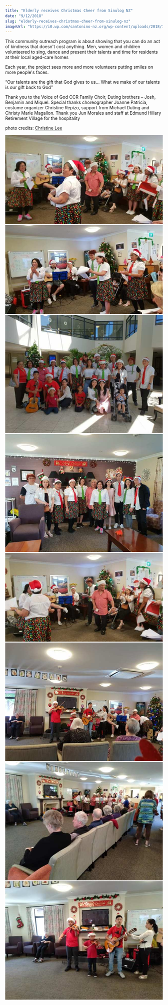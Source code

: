 ```yaml
---
title: "Elderly receives Christmas Cheer from Sinulog NZ"
date: "9/12/2018"
slug: "elderly-receives-christmas-cheer-from-sinulog-nz"
imageUrl: "https://i0.wp.com/santonino-nz.org/wp-content/uploads/2018/12/Ex1.jpg?resize=620%2C349"
---
```


This community outreach program is about showing that you can do an act of kindness that doesn't cost anything. Men, women and children volunteered to sing, dance and present their talents and time for residents at their local aged-care homes

Each year, the project sees more and more volunteers putting smiles on more people's faces.

“Our talents are the gift that God gives to us… What we make of our talents is our gift back to God”

Thank you to the Voice of God CCR Family Choir, Duting brothers – Josh, Benjamin and Miquel. Special thanks choreographer Joanne Patricia, costume organizer Christine Repizo, support from Michael Duting and Christy Marie Magallon. Thank you Jun Morales and staff at Edmund Hillary Retirement Village for the hospitality

photo credits: [Christine Lee](https://www.facebook.com/christine.lee.92317121?fref=gs&__tn__=%2CdK-R-R-R&eid=ARBjhAnkn9ZTomLIJXJvkts4Ba4gc0boy4WipLEHs5iNiui983V03RBqzche3zSsI39zWc2GaR9Ho30f&dti=107102169405229&hc_location=group)

![](assets\images\Ex1.jpg) ![](assets\images\Ex2.jpg) ![](assets\images\Ex3.jpg) ![](assets\images\Ex4.jpg) ![](assets\images\Ex5.jpg) ![](assets\images\Ex6.jpg)![](assets\images\47680410_2196695787021439_1648996931738796032_n.jpg)![](assets\images\48194160_2196695947021423_4604582816829669376_n.jpg)
